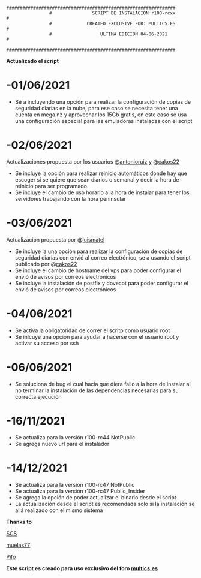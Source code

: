 						
						
					###############################################################
					#               SCRIPT DE INSTALACION r100-rcxx               #
					#             CREATED EXCLUSIVE FOR: MULTICS.ES	              #
					#                  ULTIMA EDICION 04-06-2021                  #
					###############################################################




**Actualizado el script**


# -01/06/2021
- Sé a incluyendo una opción para realizar la configuración de copias de seguridad diarias en la nube, para ese caso se necesita tener una cuenta en mega.nz y aprovechar los 15Gb gratis, en este caso se usa una configuración especial para las emuladoras instaladas con el script

# -02/06/2021
Actualizaciones propuesta por los usuarios @[antonioruiz](https://multics.es/index.php?members/2747/ "antonioruiz") y @[cakos22](https://multics.es/index.php?members/54/ "cakos22")
- Se incluye la opción para realizar reinicio automáticos donde hay que escoger si se quiere que sean diarios o semanal y decir la hora de reinicio para ser programado.
- Se incluye el cambio de uso horario a la hora de instalar para tener los servidores trabajando con la hora peninsular

# -03/06/2021
Actualización propuesta por @[luismatel](https://multics.es/index.php?members/842/ "luismatel")
- Se incluye la una opción para realizar la configuración de copias de seguridad diarias con envió al correo electrónico, se a usando el script publicado por @[cakos22](https://multics.es/index.php?members/54/ "cakos22")
- Se incluye el cambio de hostname del vps para poder configurar el envió de avisos por correos electrónicos
- Se incluye la instalación de postfix y dovecot para poder configurar el envió de avisos por correos electrónicos 

# -04/06/2021
- Se activa  la obligatoridad de correr el scritp como usuario root 
- Se inlcuye una opcion para  ayudar a hacerse con el usuario root y activar su acceso por ssh

# -06/06/2021
- Se soluciona de bug el cual hacia que diera fallo a la hora de instalar al no terminar la instalación de las dependencias necesarias para su correcta ejecución

# -16/11/2021
- Se actualiza para la versión r100-rc44 NotPublic
- Se agrega nuevo url para el instalador

# -14/12/2021
- Se actualiza para la versión r100-rc47 NotPublic
- Se actualiza para la versión r100-rc47 Public_Insider
- Se agrega la opción de poder actualizar el binario desde el script
- La actualización desde el script es recomendada solo si la instalación se allá realizado con el mismo sistema
 
**Thanks to**

[SCS](https://multics.es/index.php?members/scs.1236/ "SCS")

[muelas77](https://multics.es/index.php?members/muelas77.4/ "muelas77")

[Pifo](https://multics.es/index.php?members/pifo.803/ "Pifo")


**Este script es creado para uso exclusivo del foro [multics.es](http://multics.es "multics.es")**
